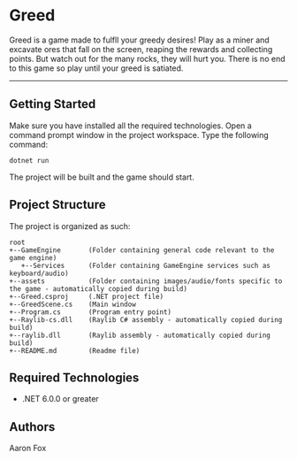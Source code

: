 # Greed
Greed is a game made to fulfll your greedy desires! Play as a miner and excavate ores that fall on the screen, reaping the rewards and collecting points.
But watch out for the many rocks, they will hurt you. There is no end to this game so play until your greed is satiated.

---
## Getting Started
Make sure you have installed all the required technologies. Open a command prompt window in the project workspace. Type the following command:
```
dotnet run
```
The project will be built and the game should start.

## Project Structure

The project is organized as such:
```
root
+--GameEngine       (Folder containing general code relevant to the game engine)
   +--Services      (Folder containing GameEngine services such as keyboard/audio)
+--assets           (Folder containing images/audio/fonts specific to the game - automatically copied during build)
+--Greed.csproj     (.NET project file)
+--GreedScene.cs    (Main window
+--Program.cs       (Program entry point)
+--Raylib-cs.dll    (Raylib C# assembly - automatically copied during build)
+--raylib.dll       (Raylib assembly - automatically copied during build)
+--README.md        (Readme file)
```

## Required Technologies

 - .NET 6.0.0 or greater

## Authors

Aaron Fox
